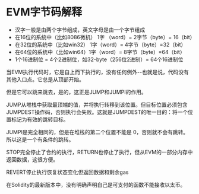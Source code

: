 # EVM字节码解释

- 汉字一般是由两个字节组成，英文字母是由一个字节组成
- 在16位的系统中（比如8086微机） 1字 （word）= 2字节（byte）= 16（bit）
- 在32位的系统中（比如win32） 1字（word）= 4字节（byte）=32（bit）
- 在64位的系统中（比如win64）1字（word）= 8字节（byte）=64（bit）
- 1个16进制位 = 4个2进制位，如32-byte（256位2进制）= 64个16进制位

当EVM执行代码时，它是自上而下执行的，没有任何例外--也就是说，代码没有其他入口点。它总是从顶部开始。

但是它可以跳来跳去，是的，这正是JUMP和JUMPI的作用。

JUMP从堆栈中获取最顶端的值，并将执行转移到该位置。但目标位置必须包含JUMPDEST操作码，否则执行会失败。这就是JUMPDEST的唯一目的：将一个位置标记为有效的跳转目标。

JUMPI是完全相同的，但是在堆栈的第二个位置不能是 0，否则就不会有跳转。所以这是一个有条件的跳转。

STOP完全停止了合约的执行，RETURN也停止了执行，但从EVM的一部分内存中返回数据，这很方便。

REVERT停止执行恢复状态变化但返回数据和剩余gas

在Solidity的最新版本中，没有明确声明自己是可支付的函数不能接收以太币。